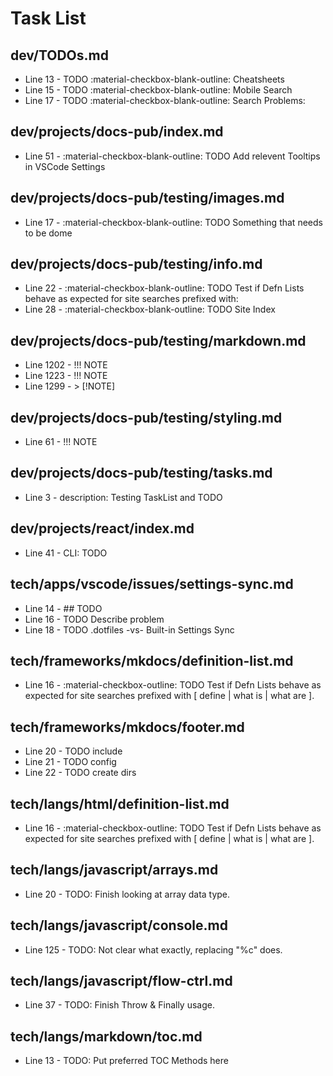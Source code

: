 # Task List

## dev/TODOs.md
+ Line 13 - TODO :material-checkbox-blank-outline: Cheatsheets
+ Line 15 - TODO :material-checkbox-blank-outline: Mobile Search
+ Line 17 - TODO :material-checkbox-blank-outline: Search Problems:

## dev/projects/docs-pub/index.md
+ Line 51 - :material-checkbox-blank-outline: TODO Add relevent Tooltips in VSCode Settings

## dev/projects/docs-pub/testing/images.md
+ Line 17 - :material-checkbox-blank-outline: TODO Something that needs to be dome

## dev/projects/docs-pub/testing/info.md
+ Line 22 - :material-checkbox-blank-outline: TODO Test if Defn Lists behave as expected for site searches prefixed with:
+ Line 28 - :material-checkbox-blank-outline: TODO Site Index

## dev/projects/docs-pub/testing/markdown.md
+ Line 1202 - !!! NOTE
+ Line 1223 - !!! NOTE
+ Line 1299 - > [!NOTE]

## dev/projects/docs-pub/testing/styling.md
+ Line 61 - !!! NOTE

## dev/projects/docs-pub/testing/tasks.md
+ Line 3 - description: Testing TaskList and TODO

## dev/projects/react/index.md
+ Line 41 - CLI: TODO

## tech/apps/vscode/issues/settings-sync.md
+ Line 14 - ## TODO
+ Line 16 - TODO Describe problem
+ Line 18 - TODO .dotfiles -vs- Built-in Settings Sync

## tech/frameworks/mkdocs/definition-list.md
+ Line 16 - :material-checkbox-outline: TODO Test if Defn Lists behave as expected for site searches prefixed with [ define | what is | what are ].

## tech/frameworks/mkdocs/footer.md
+ Line 20 - TODO include
+ Line 21 - TODO config
+ Line 22 - TODO create dirs

## tech/langs/html/definition-list.md
+ Line 16 - :material-checkbox-outline: TODO Test if Defn Lists behave as expected for site searches prefixed with [ define | what is | what are ].

## tech/langs/javascript/arrays.md
+ Line 20 - TODO: Finish looking at array data type.

## tech/langs/javascript/console.md
+ Line 125 - TODO: Not clear what exactly, replacing "%c" does.

## tech/langs/javascript/flow-ctrl.md
+ Line 37 - TODO: Finish Throw & Finally usage.

## tech/langs/markdown/toc.md
+ Line 13 - TODO: Put preferred TOC Methods here

